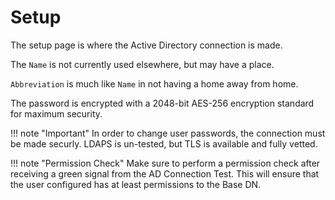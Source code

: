 # Setup

The setup page is where the Active Directory connection is made. 

The `Name` is not currently used elsewhere, but may have a place.

`Abbreviation` is much like `Name` in not having a home away from home.

The password is encrypted with a 2048-bit AES-256 encryption standard for maximum security.
  
!!! note "Important"
    In order to change user passwords, the connection must be made securly. LDAPS is un-tested,
    but TLS is available and fully vetted.
    
!!! note "Permission Check"
    Make sure to perform a permission check after receiving a green signal from
    the AD Connection Test. This will ensure that the user configured has at least permissions to the Base DN.